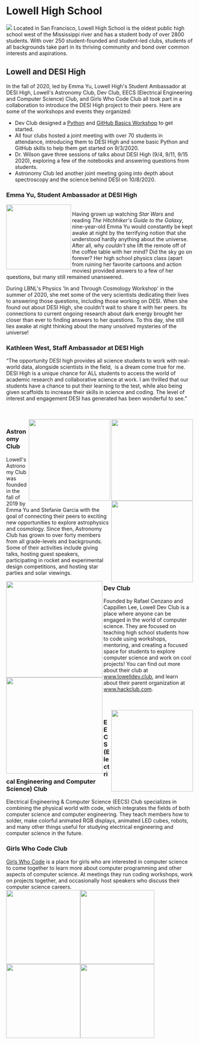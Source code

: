 # Lowell High School
![](https://github.com/michaelJwilson/DESI-HighSchool/blob/master/Partners/Lowell/images/LowellHighSchoolMainEntranceFromEuclyptausStreet.jpg)
Located in San Francisco, Lowell High School is the oldest public high school west of the Mississippi river and has a student body of over 2800 students. With over 250 student-founded and student-led clubs, students of all backgrounds take part in its thriving community and bond over common interests and aspirations. 

## Lowell and DESI High
In the fall of 2020, led by Emma Yu, Lowell High's Student Ambassador at DESI High, Lowell's Astronomy Club, Dev Club, EECS (Electrical Engineering and Computer Science) Club, and Girls Who Code Club all took part in a collaboration to introduce the DESI High project to their peers. Here are some of the workshops and events they organized:

- Dev Club designed a [Python](https://www.lowelldev.club/workshop/desi-python-intro) and [GitHub Basics Workshop](https://www.lowelldev.club/workshop/github-intro) to get started.
- All four clubs hosted a joint meeting with over 70 students in attendance, introducing them to DESI High and some basic Python and GitHub skills to help them get started on 9/3/2020.
- Dr. Wilson gave three sessions of talks about DESI High (9/4, 9/11, 9/15 2020), exploring a few of the notebooks and answering questions from students.
- Astronomy Club led another joint meeting going into depth about spectroscopy and the science behind DESI on 10/8/2020.

### Emma Yu, Student Ambassador at DESI High
<img align="left" src="https://github.com/eyu22/DESI-HighSchool/blob/master/Partners/Lowell/images/emma.jpg" width=175 /><br/>
Having grown up watching *Star Wars* and reading *The Hitchhiker's Guide to the Galaxy*, nine-year-old Emma Yu would constantly be kept awake at night by the terrifying notion that she understood hardly anything about the universe. After all, why *couldn't* she lift the remote off of the coffee table with her mind? Did the sky go on forever? Her high school physics class (apart from ruining her favorite cartoons and action movies) provided answers to a few of her questions, but many still remained unanswered.

During LBNL's Physics 'In and Through Cosmology Workshop' in the summer of 2020, she met some of the very scientists dedicating their lives to answering those questions, including those working on DESI. When she found out about DESI High, she couldn't wait to share it with her peers. Its connections to current ongoing research about dark energy brought her closer than ever to finding answers to her questions. To this day, she still lies awake at night thinking about the many unsolved mysteries of the universe!
<br/>

### Kathleen West, Staff Ambassador at DESI High
“The opportunity DESI high provides all science students to work with real-world data, alongside scientists in the field, 
is a dream come true for me.  DESI High is a unique chance for ALL students to access the world of academic research
and collaborative science at work.  I am thrilled that our students have a chance to put their learning to the test, while
also being given scaffolds to increase their skills in science and coding. The level of interest and engagement DESI
has generated has been wonderful to see.”

<br/><br/>
<img align="right" src="https://github.com/eyu22/DESI-HighSchool/blob/master/Partners/Lowell/images/bernice.jpg" height=220><img align="right" src="https://github.com/eyu22/DESI-HighSchool/blob/master/Partners/Lowell/images/stefanie.jpg" height=220><img align="right" src="https://github.com/eyu22/DESI-HighSchool/blob/master/Partners/Lowell/images/astronomyLogo.jpg" height=220>

### Astronomy Club
Lowell's Astronomy Club was founded in the fall of 2019 by Emma Yu and Stefanie Garcia with the goal of connecting their peers to exciting new opportunities to explore astrophysics and cosmology. Since then, Astronomy Club has grown to over forty members from all grade-levels and backgrounds. Some of their activities include giving talks, hosting guest speakers, participating in rocket and experimental design competitions, and hosting star parties and solar viewings.

<img align="left" src="https://github.com/eyu22/DESI-HighSchool/blob/master/Partners/Lowell/images/devLogo.png" height=260><img align="left" src="https://github.com/eyu22/DESI-HighSchool/blob/master/Partners/Lowell/images/rafael.jpg" height=260>
### Dev Club
Founded by Rafael Cenzano and Cappillen Lee, Lowell Dev Club is a place where anyone can be engaged in the world of computer science. They are focused on teaching high school students how to code using workshops, mentoring, and creating a focused space for students to explore computer science and work on cool projects! You can find out more about their club at www.lowelldev.club, and learn about their parent organization at www.hackclub.com.

<br/><br/>
<img align="right" src="https://github.com/eyu22/DESI-HighSchool/blob/master/Partners/Lowell/images/eecs-logo-dark-maxwell-xu.png" height=220>
### EECS (Electrical Engineering and Computer Science) Club
Electrical Engineering & Computer Science (EECS) Club specializes in combining the physical world with code, which integrates the fields of both computer science and computer engineering. They teach members how to solder, make colorful animated RGB displays, animated LED cubes, robots, and many other things useful for studying electrical engineering and computer science in the future.

### Girls Who Code Club
[Girls Who Code](https://girlswhocode.com/) is a place for girls who are interested in computer science to come together to learn more about computer programming and other aspects of computer science. At meetings they run coding workshops, work on projects together, and occasionally host speakers who discuss their computer science careers.
<br/>
<img src="https://github.com/eyu22/DESI-HighSchool/blob/master/Partners/Lowell/images/GWC_SEO_Logo.png" height=200><img src="https://github.com/eyu22/DESI-HighSchool/blob/master/Partners/Lowell/images/claire.JPG" height=200><img src="https://github.com/eyu22/DESI-HighSchool/blob/master/Partners/Lowell/images/reily.jpg" height=200><img src="https://github.com/eyu22/DESI-HighSchool/blob/master/Partners/Lowell/images/andrea.jpg" height=200>

